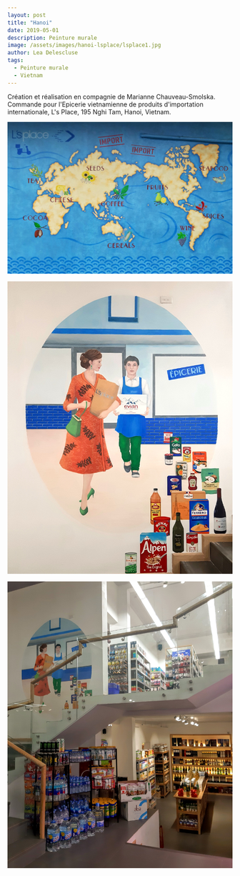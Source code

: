 ```yaml
---
layout: post
title: "Hanoi"
date: 2019-05-01
description: Peinture murale
image: /assets/images/hanoi-lsplace/lsplace1.jpg
author: Lea Delescluse
tags:
  - Peinture murale
  - Vietnam
---
```

Création et réalisation en compagnie de Marianne Chauveau-Smolska.
Commande pour l'Epicerie vietnamienne de produits d'importation internationale, L's Place, 195 Nghi Tam, Hanoi, Vietnam.

![Placeholder](/assets/images/hanoi-lsplace/lsplace2.jpg)

![Placeholder](/assets/images/hanoi-lsplace/lsplace3.jpg)

![Placeholder](/assets/images/hanoi-lsplace/lsplace4.jpg)
